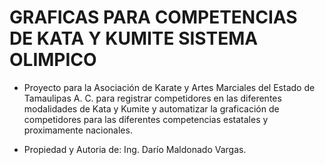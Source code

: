 # GRAFICAS PARA COMPETENCIAS DE KATA Y KUMITE SISTEMA OLIMPICO

- Proyecto para la Asociación de Karate y Artes Marciales del Estado de Tamaulipas A. C. para registrar competidores en las diferentes modalidades de Kata y Kumite y automatizar la graficación de competidores para las diferentes competencias estatales y proximamente nacionales.

- Propiedad y Autoria de: Ing. Darío Maldonado Vargas.